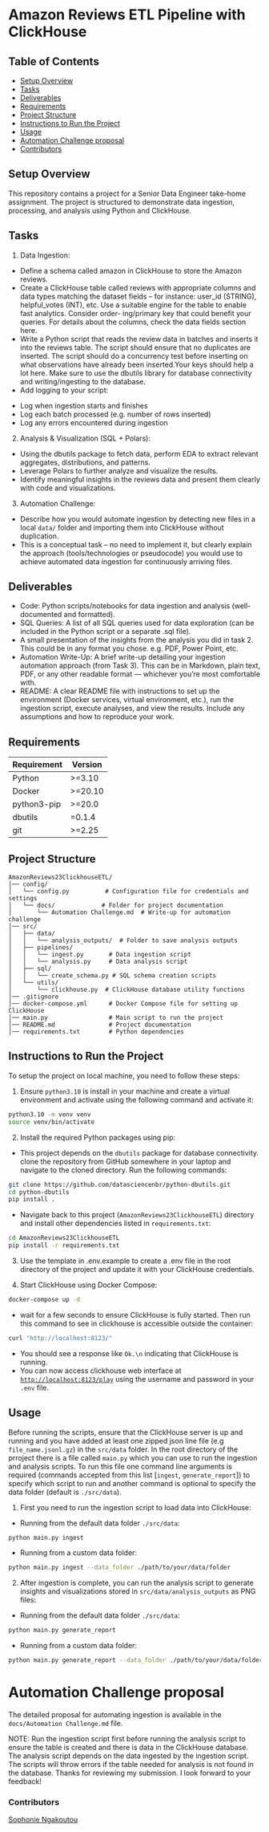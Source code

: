 # Amazon Reviews ETL Pipeline with ClickHouse

## Table of Contents
- [Setup Overview](#setup-overview)
- [Tasks](#tasks)
- [Deliverables](#deliverables)
- [Requirements](#requirements)
- [Project Structure](#project-structure)
- [Instructions to Run the Project](#instructions-to-run-the-project)
- [Usage](#usage)
- [Automation Challenge proposal](#automation-challenge-proposal)
- [Contributors](#contributors)


## Setup Overview
This repository contains a project for a Senior Data Engineer take-home assignment. The project is structured to demonstrate data ingestion, processing, and analysis using Python and ClickHouse.


## Tasks
1. Data Ingestion:
* Define a schema called amazon in ClickHouse to store the Amazon reviews.
* Create a ClickHouse table called reviews with appropriate columns and data types
matching the dataset fields – for instance: user_id (STRING), helpful_votes (INT),
etc. Use a suitable engine for the table to enable fast analytics. Consider order-
ing/primary key that could benefit your queries. For details about the columns,
check the data fields section here.
* Write a Python script that reads the review data in batches and inserts it
into the reviews table. The script should ensure that no duplicates are inserted.
The script should do a concurrency test before inserting on what observations have
already been inserted.Your keys should help a lot here. Make sure to use the
dbutils library for database connectivity and writing/ingesting to the database.
* Add logging to your script:
- Log when ingestion starts and finishes
- Log each batch processed (e.g. number of rows inserted)
- Log any errors encountered during ingestion

2. Analysis & Visualization (SQL + Polars):
* Using the dbutils package to fetch data, perform EDA to extract relevant aggregates, distributions, and patterns.
* Leverage Polars to further analyze and visualize the results.
* Identify meaningful insights in the reviews data and present them clearly with code and visualizations.

3. Automation Challenge:
* Describe how you would automate ingestion by detecting new files in a local `data/` folder and importing them into ClickHouse without duplication.
* This is a conceptual task – no need to implement it, but clearly explain the approach (tools/technologies or pseudocode) you would use to achieve automated data ingestion for continuously arriving files.

## Deliverables
* Code: Python scripts/notebooks for data ingestion and analysis (well-documented and
formatted).
* SQL Queries: A list of all SQL queries used for data exploration (can be included in
the Python script or a separate .sql file).
*  A small presentation of the insights from the analysis you did in task 2. This could be
in any format you chose. e.g. PDF, Power Point, etc.
* Automation Write-Up: A brief write-up detailing your ingestion automation approach
(from Task 3). This can be in Markdown, plain text, PDF, or any other readable
format — whichever you’re most comfortable with.
* README: A clear README file with instructions to set up the environment (Docker
services, virtual environment, etc.), run the ingestion script, execute analyses, and view
the results. Include any assumptions and how to reproduce your work.

## Requirements
| Requirement | Version |
|-------------|---------|
| Python      | >=3.10  |
| Docker      | >=20.10 |
| python3-pip | >=20.0  |
| dbutils     | =0.1.4  |
| git         | >=2.25  |

## Project Structure
```
AmazonReviews23ClickhouseETL/
│── config/
│   └── config.py          # Configuration file for credentials and settings
│   └── docs/             # Folder for project documentation
│       └── Automation Challenge.md  # Write-up for automation challenge
│── src/
│   ├── data/
│   │   └── analysis_outputs/  # Folder to save analysis outputs
│   ├── pipelines/
│   │   └── ingest.py       # Data ingestion script
│   │   └── analysis.py     # Data analysis script
│   ├── sql/
│   │   └── create_schema.py # SQL schema creation scripts
│   └── utils/
│       └── clickhouse.py  # ClickHouse database utility functions
│── .gitignore
│── docker-compose.yml      # Docker Compose file for setting up ClickHouse
│── main.py                 # Main script to run the project
│── README.md               # Project documentation
│── requirements.txt        # Python dependencies
```

## Instructions to Run the Project
To setup the project on local machine, you need to follow these steps:
1. Ensure `python3.10` is install in your machine and create a virtual environment and activate using the following command and activate it:
```bash
python3.10 -m venv venv
source venv/bin/activate
```
2. Install the required Python packages using pip:
- This project depends on the `dbutils` package for database connectivity. clone the repository from GitHub somewhere in your laptop and navigate to the cloned directory. Run the following commands:
```bash
git clone https://github.com/datasciencenbr/python-dbutils.git
cd python-dbutils
pip install .
```
- Navigate back to this project (`AmazonReviews23ClickhouseETL`) directory and install other dependencies listed in `requirements.txt`:
```bash
cd AmazonReviews23ClickhouseETL
pip install -r requirements.txt
```
3. Use the template in .env.example to create a .env file in the root directory of the project and update it with your ClickHouse credentials.

4. Start ClickHouse using Docker Compose:
```bash
docker-compose up -d
```
- wait for a few seconds to ensure ClickHouse is fully started. Then run this command to see in clickhouse is accessible outside the container:
```bash
curl "http://localhost:8123/"
```
- You should see a response like `Ok.\n` indicating that ClickHouse is running.
- You can now access clickhouse web interface at [`http://localhost:8123/play`](http://localhost:8123/play) using the  username and password in your `.env` file.


## Usage
Before running the scripts, ensure that the ClickHouse server is up and running and you have added at least one zipped json line file (e.g `file_name.jsonl.gz`) in the `src/data` folder.
In the root directory of the prroject there is a file called `main.py` which you can use to run the ingestion and analysis scripts. To run this file one command line arguments is required (commands accepted from this list [`ingest`, `generate_report`]) to specify which script to run and another command is optional to specify the data folder (default is `./src/data`).
1. First you need to run the ingestion script to load data into ClickHouse:
- Running from the default data folder `./src/data`:
```bash
python main.py ingest
```
- Running from a custom data folder:
```bash
python main.py ingest --data_folder ./path/to/your/data/folder
```
2. After ingestion is complete, you can run the analysis script to generate insights and visualizations stored in `src/data/analysis_outputs` as PNG files:
- Running from the default data folder `./src/data`:
```bash
python main.py generate_report
```
- Running from a custom data folder:
```bash
python main.py generate_report --data_folder ./path/to/your/data/folder
```

# Automation Challenge proposal
The detailed proposal for automating ingestion is available in the `docs/Automation Challenge.md` file.

NOTE: Run the ingestion script first before running the analysis script to ensure the table is created and there is data in the ClickHouse database. The analysis script depends on the data ingested by the ingestion script. The scripts will throw errors if the table needed for analysis is not found in the database.
Thanks for reviewing my submission. I look forward to your feedback!

### Contributors
[Sophonie Ngakoutou](https://github.com/Sopho-Ngak)
